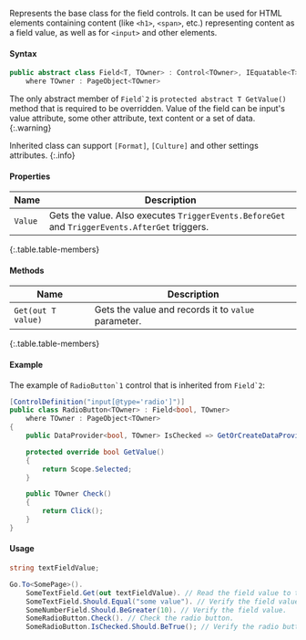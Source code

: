 Represents the base class for the field controls. It can be used for HTML elements containing content (like `<h1>`, `<span>`, etc.) representing content as a field value, as well as for `<input>` and other elements.

#### Syntax

```cs
public abstract class Field<T, TOwner> : Control<TOwner>, IEquatable<T>, IDataProvider<T, TOwner>
    where TOwner : PageObject<TOwner>
```

The only abstract member of ``Field`2`` is `protected abstract T GetValue()` method that is required to be overridden. Value of the field can be input's value attribute, some other attribute, text content or a set of data.
{:.warning}

Inherited class can support `[Format]`, `[Culture]` and other settings attributes.
{:.info}

#### Properties

Name | Description
---- | -----------
`Value` | Gets the value. Also executes `TriggerEvents.BeforeGet` and `TriggerEvents.AfterGet` triggers.
{:.table.table-members}

#### Methods

Name | Description
---- | -----------
`Get(out T value)` | Gets the value and records it to `value` parameter.
{:.table.table-members}

#### Example

The example of ``RadioButton`1`` control that is inherited from ``Field`2``:

```cs
[ControlDefinition("input[@type='radio']")]
public class RadioButton<TOwner> : Field<bool, TOwner>
    where TOwner : PageObject<TOwner>
{
    public DataProvider<bool, TOwner> IsChecked => GetOrCreateDataProvider("checked", () => Value);

    protected override bool GetValue()
    {
        return Scope.Selected;
    }

    public TOwner Check()
    {
        return Click();
    }
}
```

#### Usage

```cs
string textFieldValue;

Go.To<SomePage>().
    SomeTextField.Get(out textFieldValue). // Read the field value to the variable.
    SomeTextField.Should.Equal("some value"). // Verify the field value.
    SomeNumberField.Should.BeGreater(10). // Verify the field value.
    SomeRadioButton.Check(). // Check the radio button.
    SomeRadioButton.IsChecked.Should.BeTrue(); // Verify the radio button is checked.
```